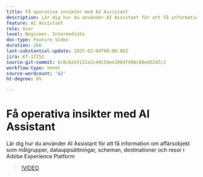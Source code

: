 ```yaml
---
title: Få operativa insikter med AI Assistant
description: Lär dig hur du använder AI Assistant för att få information om affärsobjekt som målgrupper, datauppsättningar, scheman, destinationer och resor i Adobe Experience Platform
feature: AI Assistant
role: User
level: Beginner, Intermediate
doc-type: Feature Video
duration: 266
last-substantial-update: 2025-02-04T00:00:00Z
jira: KT-17252
source-git-commit: bc8c62e5115a2c40c54ee200df49bc88e852d7c3
workflow-type: tm+mt
source-wordcount: '62'
ht-degree: 0%

---
```



# Få operativa insikter med AI Assistant

Lär dig hur du använder AI Assistant för att få information om affärsobjekt som målgrupper, datauppsättningar, scheman, destinationer och resor i Adobe Experience Platform

>[!VIDEO](https://video.tv.adobe.com/v/3444031/?learn=on&enablevpops)
